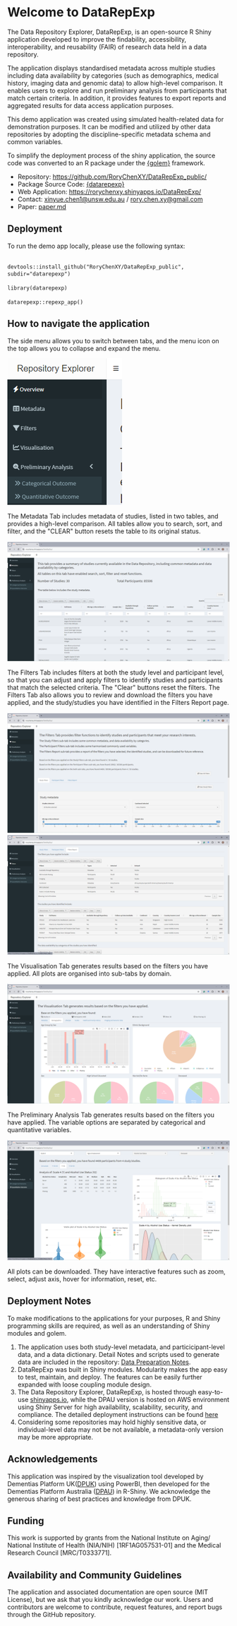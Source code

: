 # Welcome to DataRepExp

The Data Repository Explorer, DataRepExp, is an open-source R Shiny application developed to improve the findability, accessibility, interoperability, and reusability (FAIR) of research data held in a data repository. 

The application displays standardised metadata across multiple studies including data availability by categories (such as demographics, medical history, imaging data and genomic data) to allow high-level comparison. It enables users to explore and run preliminary analysis from participants that match certain criteria. In addition, it provides features to export reports and aggregated results for data access application purposes. 

This demo application was created using simulated health-related data for demonstration purposes. It can be modified and utilized by other data repositories by adopting the discipline-specific metadata schema and common variables.

To simplify the deployment process of the shiny application, the source code was converted to an R package under the [{golem}](https://github.com/ThinkR-open/golem) framework.

-   Repository: <https://github.com/RoryChenXY/DataRepExp_public/>
-   Package Source Code: [{datarepexp}](/datarepexp/)
-   Web Application: <https://rorychenxy.shinyapps.io/DataRepExp/>
-   Contact: [xinyue.chen1\@unsw.edu.au](mailto:%20xinyue.chen1@unsw.edu.au) / [rory.chen.xy\@gmail.com](mailto:%20rory.chen.xy@gmail.com)
-   Paper: [paper.md](/paper/paper.md)

## Deployment

To run the demo app locally, please use the following syntax:

```

devtools::install_github("RoryChenXY/DataRepExp_public", subdir="datarepexp")

library(datarepexp)

datarepexp::repexp_app()

```

## How to navigate the application
The side menu allows you to switch between tabs, and the menu icon on the top allows you to collapse and expand the menu.

![Side Menu](/img/sidemenu.png)

The Metadata Tab includes metadata of studies, listed in two tables, and provides a high-level comparison. All tables allow you to search, sort, and filter, and the "CLEAR" button resets the table to its original status.

![Metadata Tab](/img/metadata.png)

The Filters Tab includes filters at both the study level and participant level, so that you can adjust and apply filters to identify studies and participants that match the selected criteria. 
The "Clear" buttons reset the filters. The Filters Tab also allows you to review and download the filters you have applied, and the study/studies you have identified in the Filters Report page.

![Filters study](/img/filter_study.png)
![Filters report](/img/filter_report.png)

The Visualisation Tab generates results based on the filters you have applied. All plots are organised into sub-tabs by domain.

![Visualisation Tab](/img/vis_dem.png)

The Preliminary Analysis Tab generates results based on the filters you have applied. The variable options are separated by categorical and quantitative variables.

![Preliminary Analysis Tab](/img/pa.png)

All plots can be downloaded. They have interactive features such as zoom, select, adjust axis, hover for information, reset, etc.

## Deployment Notes

To make modifications to the applications for your purposes, R and Shiny programming skills are required, as well as an understanding of Shiny modules and golem.

1. The application uses both study-level metadata, and particicipant-level data, and a data dictionary. Detail Notes and scripts used to generate data are included in the repository: [Data Preparation Notes](/notes/1_dataprep.md). 
2. DataRepExp was built in Shiny modules. Modularity makes the app easy to test, maintain, and deploy. The features can be easily further expanded with loose coupling module design.
3. The Data Repository Explorer, DataRepExp, is hosted through easy-to-use [shinyapps.io](https://www.shinyapps.io/),  while the DPAU version is hosted on AWS environment using Shiny Server for high availability, scalability, security, and compliance.  The detailed deployment instructions can be found [here](https://shiny.posit.co/r/deploy.html)
4. Considering some repositories may hold highly sensitive data, or individual-level data may not be not available, a metadata-only version may be more appropriate.
   

## Acknowledgements
This application was inspired by the visualization tool developed by Dementias Platform UK([DPUK](https://www.dementiasplatform.uk/)) using PowerBI, then developed for the Dementias Platform Australia ([DPAU](https://www.dementiasplatform.com.au/)) in R-Shiny. We acknowledge the generous sharing of best practices and knowledge from DPUK.

## Funding
This work is supported by grants from the National Institute on Aging/ National Institute of Health (NIA/NIH) [1RF1AG057531-01] and the Medical Research Council [MRC/T0333771]. 

## Availability and Community Guidelines
The application and associated documentation are open source (MIT License), but we ask that you kindly acknowledge our work. 
Users and contributors are welcome to contribute, request features, and report bugs through the GitHub repository.



